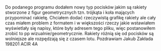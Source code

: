 Do podanego programu dodałem nowy typ pocisków jakim są rakiety stworzone z figur geometrycznych tzn. trójkąta i koła mających przypominać rakietę. Chciałem dodać rzeczywistą grafikę rakiety ale cały czas miałem problem z formatem i w większości rzeczy jakie wstawiałem wyświetlały się napisy, które były adresem tego pliku, więc postanowiłem zrobić to pp wizualnie/geometrycznie. Rakiety różnią się od pocisków są wolniejsze ale rozpędzają się z czasem lotu. 
Pozdrawiam 
Jakub Zakłada 198201 ACIR 4A
